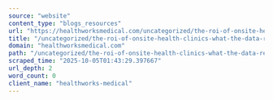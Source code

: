 ```yaml
---
source: "website"
content_type: "blogs_resources"
url: "https://healthworksmedical.com/uncategorized/the-roi-of-onsite-health-clinics-what-the-data-really-shows/"
title: "/uncategorized/the-roi-of-onsite-health-clinics-what-the-data-really-shows/"
domain: "healthworksmedical.com"
path: "/uncategorized/the-roi-of-onsite-health-clinics-what-the-data-really-shows/"
scraped_time: "2025-10-05T01:43:29.397667"
url_depth: 2
word_count: 0
client_name: "healthworks-medical"
---
```


